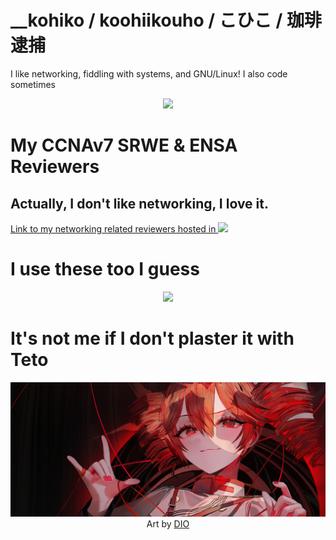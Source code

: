 # __kohiko / koohiikouho / こひこ / 珈琲逮捕

I like networking, fiddling with systems, and GNU/Linux! I also code sometimes

<p align=center>
    <a href="https://skillicons.dev/">
        <img src="https://skillicons.dev/icons?i=c,cpp,html,css,js,java,jquery,mysql,nodejs,py,react,rust,svelte,tailwind,bootstrap,ts,express,php,matlab">
    </a>
</p>

# My CCNAv7 SRWE & ENSA Reviewers
<h2>Actually, I don't like networking, I love it.</h2>
<a href="https://exclusive-scribe-2f7.notion.site/ITNET-Series-Reviewers-1bcbbf26bed680acb236faee5d507712?source=copy_link">
Link to my networking related reviewers hosted in
    <img src="https://skillicons.dev/icons?=notion"> 
</a>

# I use these too I guess
<p align=center>
    <a href="https://skillicons.dev/">
        <img src="https://skillicons.dev/icons?i=linux,debian,mint,redhat,ubuntu,nginx,neovim,vscode,bash,windows,powershell,latex">
    </a>
</p>

# It's not me if I don't plaster it with Teto
<p align=center>
    <img src="https://github.com/koohiikouho/koohiikouho/blob/main/tetobanner.png?raw=true">
    <br>
    Art by
    <a href="https://www.pixiv.net/en/users/13910119">
        DIO
    </a>
</p>
